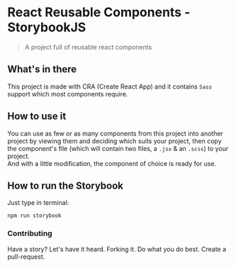 # React Reusable Components - StorybookJS

> A project full of reusable react components

## What's in there

This project is made with CRA (Create React App) and it contains `Sass` support which most components require.

## How to use it

You can use as few or as many components from this project into another project by viewing them and deciding which suits your project, then copy the component's file (which will contain two files, a `.jsx` & an `.scss`) to your project.  
And with a little modification, the component of choice is ready for use.

## How to run the Storybook

Just type in terminal:

```
npm run storybook
```

### Contributing

Have a story? Let's have it heard. Forking it. Do what you do best. Create a pull-request.
